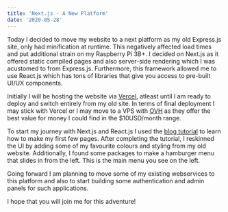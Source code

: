 ```yaml
---
title: 'Next.js - A New Platform'
date: '2020-05-28'
---
```


Today I decided to move my website to a next platform as my old Express.js site, only had minification at runtime. This negatively affected load times and put additional strain on my Raspberry Pi 3B+. I decided on Next.js as it offered static compiled pages and also server-side rendering which I was acustomed to from Express.js. Furthermore, this framework allowed me to use React.js which has tons of libraries that give you access to pre-built UI/UX components.

Initially I will be hosting the website via <a href="https://www.vercel.com">Vercel</a>, atleast until I am ready to deploy and switch entirely from my old site. In terms of final deployment I may stick with Vercel or I may move to a VPS with <a href="https://www.ovh.com/">OVH</a> as they offer the best value for money I could find in the $10USD/month range.

To start my journey with Next.js and React.js I used the <a href="https://nextjs.org/learn/basics/create-nextjs-app">blog tutorial</a> to learn how to make my first few pages. After completing the tutorial, I reskinned the UI by adding some of my favourite colours and styling from my old website. Additionally, I found some packages to make a hamburger menu that slides in from the left. This is the main menu you see on the left.

Going forward I am planning to move some of my existing webservices to this platform and also to start building some authentication and admin panels for such applications. 

I hope that you will join me for this adventure!